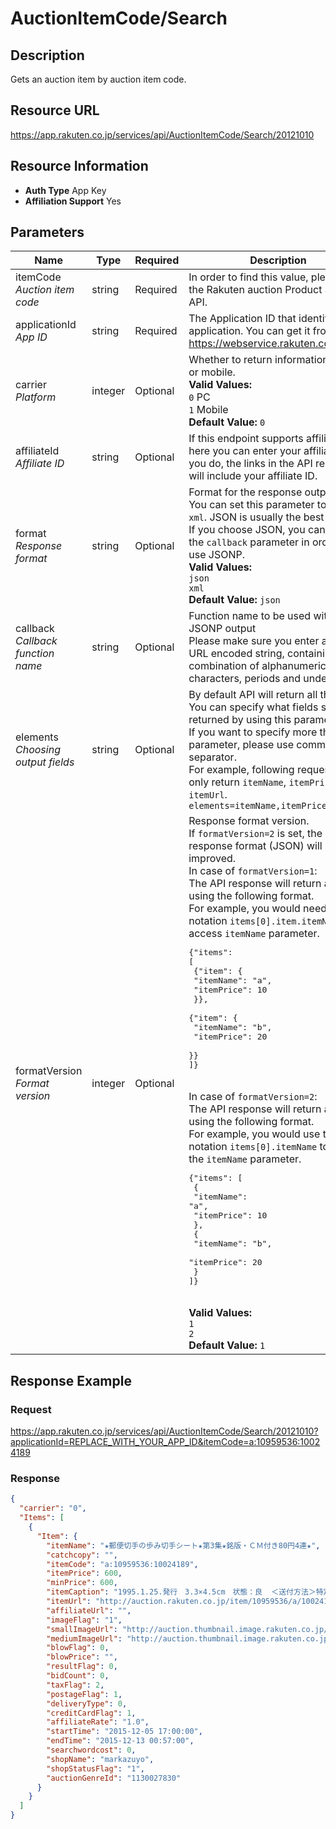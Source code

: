 
# AuctionItemCode/Search

## Description

Gets an auction item by auction item code.
## Resource URL

https://app.rakuten.co.jp/services/api/AuctionItemCode/Search/20121010
## Resource Information

* **Auth Type** App Key
* **Affiliation Support** Yes

## Parameters

Name | Type | Required | Description
 --- | --- | --- | --- 
itemCode<br>*Auction item code* | string | Required | In order to find this value, please use the Rakuten auction Product Search API.
applicationId<br>*App ID* | string | Required | The Application ID that identifies your application. You can get it from <a href="https://webservice.rakuten.co.jp/" target="_blank">https://webservice.rakuten.co.jp/</a>.
carrier<br>*Platform* | integer | Optional | Whether to return information for PC or mobile.<br>**Valid Values:**<br><code>0</code> PC<br><code>1</code> Mobile<br>**Default Value:** <code>0</code>
affiliateId<br>*Affiliate ID* | string | Optional | If this endpoint supports affiliation, here you can enter your affiliate ID. If you do, the links in the API response will include your affiliate ID.
format<br>*Response format* | string | Optional | Format for the response output.<br>You can set this parameter to <code>json</code> or <code>xml</code>. JSON is usually the best option.<br>If you choose JSON, you can also set the <code>callback</code> parameter in order to use JSONP.<br>**Valid Values:**<br><code>json</code> <br><code>xml</code> <br>**Default Value:** <code>json</code>
callback<br>*Callback function name* | string | Optional | Function name to be used with the JSONP output<br>Please make sure you enter a UTF-8 URL encoded string, containing only a combination of alphanumeric characters, periods and underscores.
elements<br>*Choosing output fields* | string | Optional | By default API will return all the fields. You can specify what fields should be returned by using this parameter.<br>If you want to specify more than one parameter, please use comma (<code>,</code>) as separator.<br>For example, following request will only return <code>itemName</code>, <code>itemPrice</code> and <code>itemUrl</code>.<br><code>elements=itemName,itemPrice,itemUrl</code>
formatVersion<br>*Format version* | integer | Optional | Response format version.<br>If <code>formatVersion=2</code> is set, the response format (JSON) will be improved.<br>In case of <code>formatVersion=1</code>:<br>The API response will return an array using the following format.<br>For example, you would need to use notation <code>items[0].item.itemName</code> to access <code>itemName</code> parameter.<br><pre class="prettyprint">{"items": [<br>    {"item": {<br>        "itemName": "a",<br>        "itemPrice": 10<br>    }},<br>    {"item": {<br>        "itemName": "b",<br>        "itemPrice": 20<br>    }}<br>]}</pre><br>In case of <code>formatVersion=2</code>:<br>The API response will return an array using the following format.<br>For example, you would use the notation <code>items[0].itemName</code> to access the <code>itemName</code> parameter.<br><pre class="prettyprint">{"items": [<br>    {<br>        "itemName": "a",<br>        "itemPrice": 10<br>    },<br>    {<br>        "itemName": "b",<br>        "itemPrice": 20<br>    }<br>]}</pre><br>**Valid Values:**<br><code>1</code> <br><code>2</code> <br>**Default Value:** <code>1</code>
## Response Example

### Request

https://app.rakuten.co.jp/services/api/AuctionItemCode/Search/20121010?applicationId=REPLACE_WITH_YOUR_APP_ID&itemCode=a:10959536:10024189
### Response

```json
{
  "carrier": "0",
  "Items": [
    {
      "Item": {
        "itemName": "★郵便切手の歩み切手シート★第3集★銘版・ＣＭ付き80円4連★",
        "catchcopy": "",
        "itemCode": "a:10959536:10024189",
        "itemPrice": 600,
        "minPrice": 600,
        "itemCaption": "1995.1.25.発行　3.3×4.5cm　状態：良  ＜送付方法＞特定記録郵便、ゆうパック郵便   ※時間外及び土・日・祝日の場合、当方からのご連絡は翌平日10：00〜18：00となります。 ※当方からの直接メールが迷惑ホルダーに流れてしまうケースがありますので、ご落札の際は受取設定（ドメイン解除）をお願いします。  ※ご入札の後、稀に「終了前の入札削除の申し込み」をする方がいますが、不適切者でない限り当方から削除することはありません。終了後、「落札者都合によるキャンセル」として削除しますので、軽率な仮押さえ・間違い入札は慎重にご熟慮下さい。自己責任となります。",
        "itemUrl": "http://auction.rakuten.co.jp/item/10959536/a/10024189/",
        "affiliateUrl": "",
        "imageFlag": "1",
        "smallImageUrl": "http://auction.thumbnail.image.rakuten.co.jp/@0_aucitem/image3/536/10959536/1205/img3600057636273.jpg?_ex=64x64",
        "mediumImageUrl": "http://auction.thumbnail.image.rakuten.co.jp/@0_aucitem/image3/536/10959536/1205/img3600057636273.jpg?_ex=128x128",
        "blowFlag": 0,
        "blowPrice": "",
        "resultFlag": 0,
        "bidCount": 0,
        "taxFlag": 2,
        "postageFlag": 1,
        "deliveryType": 0,
        "creditCardFlag": 1,
        "affiliateRate": "1.0",
        "startTime": "2015-12-05 17:00:00",
        "endTime": "2015-12-13 00:57:00",
        "searchwordcost": 0,
        "shopName": "markazuyo",
        "shopStatusFlag": "1",
        "auctionGenreId": "1130027830"
      }
    }
  ]
}
```

